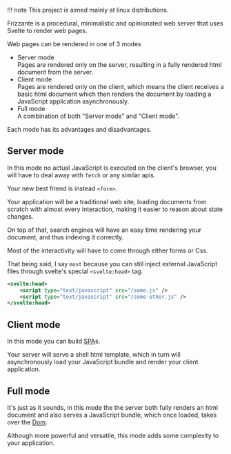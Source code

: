 !!! note
    This project is aimed mainly at linux distributions.

Frizzante is a procedural, minimalistic and opinionated web server that uses Svelte to render web pages.

Web pages can be rendered in one of 3 modes

- Server mode<br/>
    Pages are rendered only on the server, resulting in a fully rendered html document from the server.
- Client mode<br/>
    Pages are rendered only on the client, which means the client receives a basic html document which then renders the document by loading a JavaScript application asynchronously.
- Full mode<br/>
    A combination of both "Server mode" and "Client mode".


Each mode has its advantages and disadvantages.


## Server mode

In this mode no actual JavaScript is executed on the client's browser, you will have to deal away with `fetch` or any similar apis.

Your new best friend is instead `<form>`.

Your application will be a traditional web site, loading documents from scratch with almost every interaction, 
making it easier to reason about state changes.

On top of that, search engines will have an easy time rendering your document, and thus indexing it correctly.

Most of the interactivity will have to come through either forms or Css.

That being said, I say `most` because you can still inject external 
JavaScript files through svelte's special `<svelte:head>` tag.

```xml
<svelte:head>
    <script type="text/javascript" src="/some.js" />
    <script type="text/javascript" src="/some-other.js" />
</svelte:head>
```

## Client mode

In this mode you can build [SPA](https://it.wikipedia.org/wiki/Single-page_application)s.

Your server will serve a shell html template, which in turn will asynchronously load your JavaScript bundle and render your client application.

## Full mode

It's just as it sounds, in this mode the the server both fully renders an html document and also serves a JavaScript bundle, which once loaded, takes over the [Dom](https://en.wikipedia.org/wiki/Document_Object_Model).

Although more powerful and versatile, this mode adds some complexity to your application.